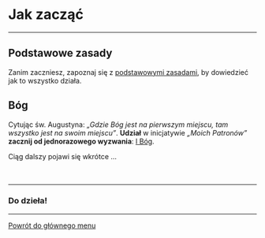 # Jak zacząć
---
## <span id="jak-zaczac-podstawowe-zasady">Podstawowe zasady</span>
Zanim zaczniesz, zapoznaj się z [podstawowymi zasadami](podstawowe_zasady.md), by dowiedzieć jak to wszystko działa.
## <span id="jak-zaczac-bog">Bóg</span>
Cytując św. Augustyna: _„Gdzie Bóg jest na pierwszym miejscu, tam wszystko jest na swoim miejscu”_. **Udział** w inicjatywie _„Moich Patronów”_ **zacznij od jednorazowego wyzwania**: [<span class="status status-list"><span class="status status-god">I</span> Bóg</span>](bog.md).

Ciąg dalszy pojawi się wkrótce ...
<br />
<br />
<br />

---
### Do dzieła!

---
[Powrót do głównego menu](index.md)
